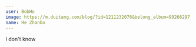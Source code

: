 ```yaml
---
user: BobHo
image: https://m.duitang.com/blog/?id=1211232076&belong_album=99266297
name: He Zhanbo
---
```

I don't know
